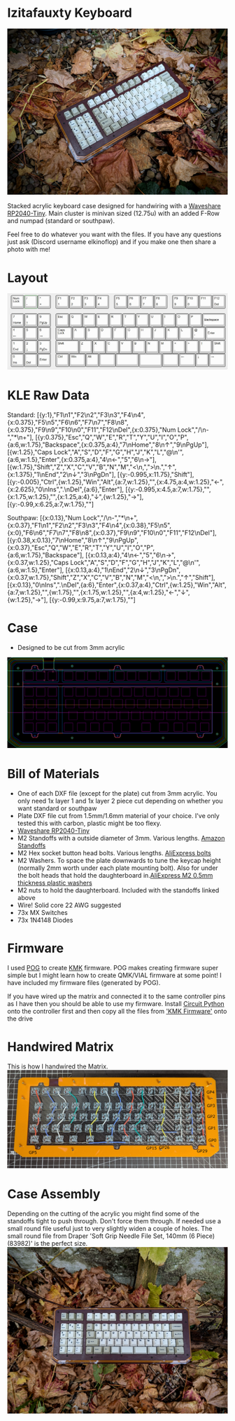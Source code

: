 # Izitafauxty Keyboard

<img src="https://github.com/ElKinoflop/Izitafauxty/blob/main/images/PXL_20241116_132735092~2.jpg" alt="Izitafauxty Keyboard Photo">

Stacked acrylic keyboard case designed for handwiring with a <a href="https://www.waveshare.com/wiki/RP2040-Tiny" target="_blank">Waveshare RP2040-Tiny</a>. Main cluster is minivan sized (12.75u) with an added F-Row and numpad (standard or southpaw).

Feel free to do whatever you want with the files. If you have any questions just ask (Discord username elkinoflop) and if you make one then share a photo with me!

<h1>Layout</h1>
<img src="images/Izitafauxty Southpaw KLE.jpg" alt="Izitafauxty KLE Image">

<h1>KLE Raw Data</h1>
Standard:
[{y:1},"F1\n1","F2\n2","F3\n3","F4\n4",{x:0.375},"F5\n5","F6\n6","F7\n7","F8\n8",{x:0.375},"F9\n9","F10\n0","F11","F12\nDel",{x:0.375},"Num Lock","/\n-","*\n+"],
[{y:0.375},"Esc","Q","W","E","R","T","Y","U","I","O","P",{a:6,w:1.75},"Backspace",{x:0.375,a:4},"7\nHome","8\n↑","9\nPgUp"],
[{w:1.25},"Caps Lock","A","S","D","F","G","H","J","K","L","@\n'",{a:6,w:1.5},"Enter",{x:0.375,a:4},"4\n←","5","6\n→"],
[{w:1.75},"Shift","Z","X","C","V","B","N","M","<\n,",">\n.","↑",{x:1.375},"1\nEnd","2\n↓","3\nPgDn"],
[{y:-0.995,x:11.75},"Shift"],
[{y:-0.005},"Ctrl",{w:1.25},"Win","Alt",{a:7,w:1.25},"",{x:4.75,a:4,w:1.25},"←",{x:2.625},"0\nIns",".\nDel",{a:6},"Enter"],
[{y:-0.995,x:4.5,a:7,w:1.75},"",{x:1.75,w:1.25},"",{x:1.25,a:4},"↓",{w:1.25},"→"],
[{y:-0.99,x:6.25,a:7,w:1.75},""]
<p></p>
  Southpaw:
[{x:0.13},"Num Lock","/\n-","*\n+",{x:0.37},"F1\n1","F2\n2","F3\n3","F4\n4",{x:0.38},"F5\n5",{x:0},"F6\n6","F7\n7","F8\n8",{x:0.37},"F9\n9","F10\n0","F11","F12\nDel"],
[{y:0.38,x:0.13},"7\nHome","8\n↑","9\nPgUp",{x:0.37},"Esc","Q","W","E","R","T","Y","U","I","O","P",{a:6,w:1.75},"Backspace"],
[{x:0.13,a:4},"4\n←","5","6\n→",{x:0.37,w:1.25},"Caps Lock","A","S","D","F","G","H","J","K","L","@\n'",{a:6,w:1.5},"Enter"],
[{x:0.13,a:4},"1\nEnd","2\n↓","3\nPgDn",{x:0.37,w:1.75},"Shift","Z","X","C","V","B","N","M","<\n,",">\n.","↑","Shift"],
[{x:0.13},"0\nIns",".\nDel",{a:6},"Enter",{x:0.37,a:4},"Ctrl",{w:1.25},"Win","Alt",{a:7,w:1.25},"",{w:1.75},"",{x:1.75,w:1.25},"",{a:4,w:1.25},"←","↓",{w:1.25},"→"],
[{y:-0.99,x:9.75,a:7,w:1.75},""]

<h1>Case</h1>
<ul>
  <li>Designed to be cut from 3mm acrylic</li>
</ul>

<img src="https://github.com/ElKinoflop/Izitafauxty/blob/main/images/izitafauxtycasecombined.png" alt="Izitafauxty Case Layers">

<h1>Bill of Materials</h1>
<ul>
  <li>One of each DXF file (except for the plate) cut from 3mm acrylic. You only need 1x layer 1 and 1x layer 2 piece cut depending on whether you want standard or southpaw</li>
  <li>Plate DXF file cut from 1.5mm/1.6mm material of your choice. I've only tested this with carbon, plastic might be too flexy.</li>
  <li><a href="https://www.waveshare.com/wiki/RP2040-Tiny" target="_blank">Waveshare RP2040-Tiny</a></li>
  <li>M2 Standoffs with a outside diameter of 3mm. Various lengths. <a href="https://amzn.eu/d/8H1HG6Y" target="_blank">Amazon Standoffs</a></li></li>
  <li>M2 Hex socket button head bolts. Various lengths. <a href="https://www.aliexpress.com/item/32969042589.html" target="_blank">AliExpress bolts</a></li>
  <li>M2 Washers. To space the plate downwards to tune the keycap height (normally 2mm worth under each plate mounting bolt). Also for under the bolt heads that hold the daughterboard in.<a href="https://www.aliexpress.com/item/1005003697132040.html" target="_blank">AliExpress M2 0.5mm thickness plastic washers</a></li>
<li>M2 nuts to hold the daughterboard. Included with the standoffs linked above</li>
  <li>Wire! Solid core 22 AWG suggested</li>
  <li>73x MX Switches</li>
  <li>73x 1N4148 Diodes</li>
</ul>

<h1>Firmware</h1>
I used <a href="https://pog.heaper.de/" target="_blank">POG</a>  to create <a href="https://github.com/KMKfw/kmk_firmware" target="_blank">KMK</a> firmware. POG makes creating firmware super simple but I might learn how to create QMK/VIAL firmware at some point!
I have included my firmware files (generated by POG). 

If you have wired up the matrix and connected it to the same controller pins as I have then you should be able to use my firmware. Install <a href="https://circuitpython.org/board/waveshare_rp2040_tiny/" target="_blank">Circuit Python</a> onto the controller first and then copy all the files from <a href="https://github.com/ElKinoflop/Izitafauxty/tree/main/KMK%20Firmware" target="_blank">'KMK Firmware'</a> onto the drive

<h1>Handwired Matrix</h1>
This is how I handwired the Matrix.
<img src="https://github.com/ElKinoflop/Izitafauxty/blob/main/images/izitafauxty%20matrix.jpg" alt="Izitafauxty Handiwired Matrix">

<h1>Case Assembly</h1>
Depending on the cutting of the acrylic you might find some of the standoffs tight to push through. Don't force them through. If needed use a small round file useful just to very slightly widen a couple of holes. The small round file from Draper 'Soft Grip Needle File Set, 140mm (6 Piece) (83982)' is the perfect size.

<img src="https://github.com/ElKinoflop/Izitafauxty/blob/main/images/PXL_20241116_132842963~2.jpg" alt="Izitafauxty Keyboard Photo">
